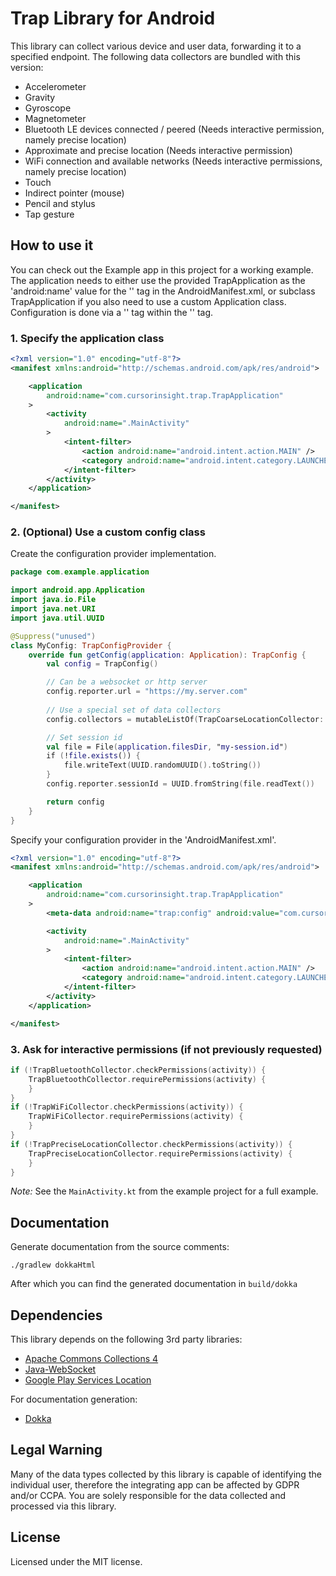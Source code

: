 # Trap Library for Android
This library can collect various device and user data, forwarding it to a specified endpoint. The following data collectors are bundled with this version:

* Accelerometer
* Gravity
* Gyroscope
* Magnetometer
* Bluetooth LE devices connected / peered (Needs interactive permission, namely precise location)
* Approximate and precise location (Needs interactive permission)
* WiFi connection and available networks (Needs interactive permissions, namely precise location)
* Touch
* Indirect pointer (mouse)
* Pencil and stylus
* Tap gesture

## How to use it
You can check out the Example app in this project for a working example. The application needs to either use the provided TrapApplication as the 'android:name' value for the '<application>' tag in the AndroidManifest.xml, or subclass TrapApplication if you also need to use a custom Application class. Configuration is done via a '<meta-data>' tag within the '<application>' tag.

### 1. Specify the application class
```xml
<?xml version="1.0" encoding="utf-8"?>
<manifest xmlns:android="http://schemas.android.com/apk/res/android">

    <application
        android:name="com.cursorinsight.trap.TrapApplication"
    >
        <activity
            android:name=".MainActivity"
        >
            <intent-filter>
                <action android:name="android.intent.action.MAIN" />
                <category android:name="android.intent.category.LAUNCHER" />
            </intent-filter>
        </activity>
    </application>

</manifest>
```

### 2. (Optional) Use a custom config class
Create the configuration provider implementation.

```kotlin
package com.example.application

import android.app.Application
import java.io.File
import java.net.URI
import java.util.UUID

@Suppress("unused")
class MyConfig: TrapConfigProvider {
    override fun getConfig(application: Application): TrapConfig {
        val config = TrapConfig()

        // Can be a websocket or http server
        config.reporter.url = "https://my.server.com"
        
        // Use a special set of data collectors
        config.collectors = mutableListOf(TrapCoarseLocationCollector::class)

        // Set session id
        val file = File(application.filesDir, "my-session.id")
        if (!file.exists()) {
            file.writeText(UUID.randomUUID().toString())
        }
        config.reporter.sessionId = UUID.fromString(file.readText())

        return config
    }
}
```

Specify your configuration provider in the 'AndroidManifest.xml'.
```xml
<?xml version="1.0" encoding="utf-8"?>
<manifest xmlns:android="http://schemas.android.com/apk/res/android">

    <application
        android:name="com.cursorinsight.trap.TrapApplication"
    >
        <meta-data android:name="trap:config" android:value="com.cursorinsight.trap.MyConfig" />

        <activity
            android:name=".MainActivity"
        >
            <intent-filter>
                <action android:name="android.intent.action.MAIN" />
                <category android:name="android.intent.category.LAUNCHER" />
            </intent-filter>
        </activity>
    </application>

</manifest>
```

### 3. Ask for interactive permissions (if not previously requested)
```kotlin
if (!TrapBluetoothCollector.checkPermissions(activity)) {
    TrapBluetoothCollector.requirePermissions(activity) {
    }
}
if (!TrapWiFiCollector.checkPermissions(activity)) {
    TrapWiFiCollector.requirePermissions(activity) {
    }
}
if (!TrapPreciseLocationCollector.checkPermissions(activity)) {
    TrapPreciseLocationCollector.requirePermissions(activity) {
    }
}
```
_Note:_ See the `MainActivity.kt` from the example project for a full example.

## Documentation
Generate documentation from the source comments:
```shell
./gradlew dokkaHtml
```

After which you can find the generated documentation in `build/dokka`

## Dependencies
This library depends on the following 3rd party libraries:
* [Apache Commons Collections 4](https://github.com/apache/commons-collections)
* [Java-WebSocket](https://github.com/TooTallNate/Java-WebSocket)
* [Google Play Services Location](https://mvnrepository.com/artifact/com.google.android.gms/play-services-location?repo=google)

For documentation generation:
* [Dokka](https://github.com/Kotlin/dokka)

## Legal Warning

Many of the data types collected by this library is capable of identifying the individual user, therefore the integrating app can be affected by GDPR and/or CCPA. You are solely responsible for the data collected and processed via this library.

## License

Licensed under the MIT license.